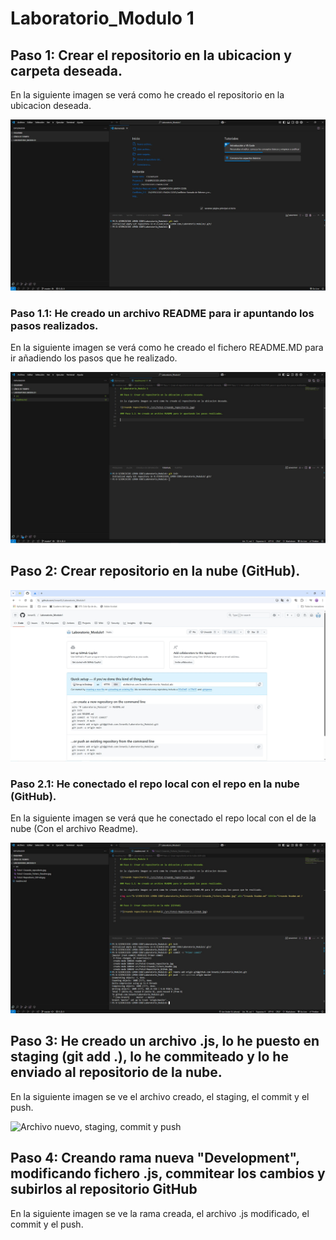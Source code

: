 # Laboratorio_Modulo 1

## Paso 1: Crear el repositorio en la ubicacion y carpeta deseada.

En la siguiente imagen se verá como he creado el repositorio en la ubicacion deseada.

![Creando repositorio](./src/Foto1-Creando_repositorio.jpg)

### Paso 1.1: He creado un archivo README para ir apuntando los pasos realizados.

En la siguiente imagen se verá como he creado el fichero README.MD para ir añadiendo los pasos que he realizado.

![Creando Readme](./src/Foto2-Creando_Fichero_Readme.jpg)

## Paso 2: Crear repositorio en la nube (GitHub).

![Creando repositorio en GitHub](./src/Foto3-Repositorio_GitHub.jpg)

### Paso 2.1: He conectado el repo local con el repo en la nube (GitHub).

En la siguiente imagen se verá que he conectado el repo local con el de la nube (Con el archivo Readme).

![Conectando repo remoto](./src/Foto4-Repo_conectado.jpg)

## Paso 3: He creado un archivo .js, lo he puesto en staging (git add .), lo he commiteado y lo he enviado al repositorio de la nube.

En la siguiente imagen se ve el archivo creado, el staging, el commit y el push.

![Archivo nuevo, staging, commit y push](./src/Foto5-Añadiendo_fichero_add_commit_push.jpg)

## Paso 4: Creando rama nueva "Development", modificando fichero .js, commitear los cambios y subirlos al repositorio GitHub

En la siguiente imagen se ve la rama creada, el archivo .js modificado, el commit y el push.




